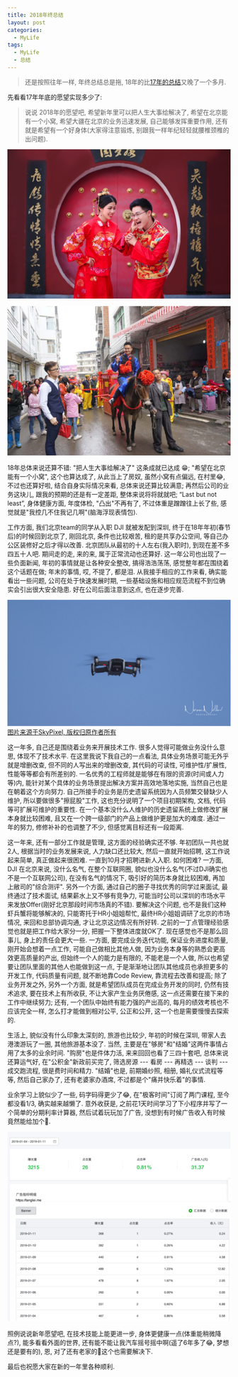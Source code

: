 ```yaml
---
title: 2018年终总结
layout: post
categories: 
  - MyLife 
tags: 
  - MyLife
  - 总结
---
```


>还是按照往年一样, 年终总结总是拖, 18年的比[17年的总结](/blog/summary-of-year-2017.html)又晚了一个多月. 


先看看17年年底的愿望实现多少了:

>说说 2018年的愿望吧, 希望新年里可以把人生大事给解决了, 希望在北京能有一个小窝, 希望大疆在北京的业务迅速发展, 自己能够发挥重要作用, 还有就是希望有一个好身体(大家得注意锻炼, 别跟我一样年纪轻轻就腰椎颈椎的出问题).

![老婆求饶](/resources/summary-of-year-2018/wedding-photo.jpg)

![骑着BMW娶亲](/resources/summary-of-year-2018/wedding-bmw.jpeg)

18年总体来说还算不错: "把人生大事给解决了" 这条成就已达成 😁; "希望在北京能有一个小窝", 这个也算达成了, 从此当上了房奴, 虽然小窝有点偏远, 在村里😂, 不过也还算好啦, 结合自身实际情况来看, 总体来说还算比较满意; 再然后公司的业务这块儿, 跟我的预期的还是有一定差距, 整体来说将将就就吧; “Last but not least”, 身体健康方面, 年度体检, "凸出"不再有了, 不过体重是蹭蹭往上长了些, 感觉就是"我控几不住我记几啊"(脑海浮现表情包).

工作方面, 我们北京team的同学从入职 DJI 就被发配到深圳, 终于在18年年初(春节后)的时候回到北京了, 刚回北京, 条件也比较艰苦, 租的是共享办公空间, 等自己办公区装修好之后才得以改善. 北京团队从最初的十人左右(我入职时), 到现在差不多四五十人吧. 期间走的走, 来的来, 属于正常流动也还算好. 这一年公司也出现了一些负面新闻, 年初的事情就是让各种安全整改, 搞得浩浩荡荡, 感觉整年都在围绕着这个话题在做; 年末的事情, 哎, 不提了, 都是泪. 从我接手相应的工作来看, 确实能看出一些问题, 公司在处于快速发展时期, 一些基础设施和相应规范流程不到位确实会引出很大安全隐患. 好在公司后面注意到这点, 也在逐步完善. 

![图片来源于SkyPixel, 版权归原作者所有](/resources/summary-of-year-2018/dji-mavic-air-in-use.jpg)[图片来源于SkyPixel, 版权归原作者所有](https://www.skypixel.com/photos/dji-mavic-air-in-use)

这一年多, 自己还是围绕着业务来开展技术工作. 很多人觉得可能做业务没什么意思, 体现不了技术水平. 在这里我说下我自己的一点看法, 具体业务场景可能无外乎就是增删改查, 但不同的人写出来的增删改查, 其代码的可读性, 可维护性/扩展性, 性能等等都会有所差别的. 一名优秀的工程师就是能够在有限的资源(时间或人力等)内, 能针对某个具体的业务场景提出解决方案并高效地落地实施, 当然自己也是在朝着这个方向努力. 自己所接手的业务是历史遗留系统因为人员频繁交替缺少人维护, 所以要做很多"擦屁股"工作, 这也充分说明了一个项目初期架构, 文档, 代码等可扩展可维护的重要性. 在一个基本没什么人维护的历史遗留系统上做修改扩展本身就比较困难, 且又在一个跨一级部门的产品上做维护更是加大的难度. 通过一年的努力, 修修补补的也调整了不少, 但感觉离目标还有一段距离.  

这一年来, 还有一部分工作就是管理, 这方面的经验确实还不够. 年初团队一共也就2人, 根据当时的业务发展来说, 人力缺口还比较大, 然后一直就开始招聘, 这工作说起来简单, 真正做起来很困难. 一直到10月才招聘进新人入职. 如何困难? 一方面, DJI 在北京来说, 没什么名气, 在整个互联网圈, 貌似也没什么名气(不过DJI确实也不是一个互联网公司), 在没有名气的情况下, 吸引好的简历本身就比较困难, 再加上敝司的"综合测评". 另外一个方面, 通过自己的圈子寻找优秀的同学过来面试, 最终通过了技术面试, 结果薪水上又不够有竞争力, 可能当时公司以深圳的市场水平来发放Offer(刚好北京那段时间市场真的不错). 要解决这个问题, 也不是我们这种虾兵蟹将能够解决的, 只能寄托于HR小姐姐帮忙, 最终HR小姐姐调研了北京的市场情况, 来回和总部协调沟通, 才让北京这边情况有所好转. 之前的一丁点管理经验感觉也就是把工作给大家分一分, 把握一下整体进度就OK了. 现在感觉也不是那么回事儿, 身上的责任会更大一些. 一方面, 要完成业务迭代功能, 保证业务进度和质量, 刚开始会想着一点工作, 可能自己做相比其他人做, 因为业务本身等的熟悉会更高效更高质量的产出, 但始终一个人的能力是有限的, 不能老是一个人做, 所以也希望要让团队里面的其他人也能做到这一点, 于是渐渐地让团队其他成员也承担更多的开发工作, 代码质量有问题, 就不断地靠Code Review, 靠流程去改善和提高; 除了业务开发之外, 另外一个方面, 就是希望团队成员在完成业务开发的同时, 仍然有技术追求, 要在技术上有所收获, 不让大家产生业务厌倦感, 这一点还需要在接下来的工作中继续努力; 还有, 一个团队中始终有能力强的产出高的, 每月的绩效考核也不应该完全一样, 怎么打才能做到相对公平, 公正和公开, 这一个也是需要慢慢去探索的.  

生活上, 貌似没有什么印象太深刻的, 旅游也比较少, 年初的时候在深圳, 带家人去港澳游玩了一圈, 其他旅游基本没了. 当然, 主要是在"够房"和"结婚"这两件事情占用了太多的业余时间. "购房"也是件体力活, 来来回回也看了三四十套吧, 总体来说还算运气好, 在"公积金"新政前买完了, 筛选房源 --- 看房 --- 再精选 --- 谈判 --- 成交跑流程, 很是费时间和精力. "结婚"也是, 前期婚纱照, 相册, 婚礼仪式流程等等, 然后自己家办了, 还有老婆家办酒席, 不过都是个"痛并快乐着"的事情.  

业余学习上貌似少了一些, 码字码得更少了😂, 在"极客时间"订阅了两门课程, 至今都没看1/3, 确实越来越懒了. 意外收获是, 之前花1天时间学习了下小程序并写了一个简单的分期利率计算器, 然后试着玩玩加了广告, 没想到有时候广告收入有时候竟然能给加个🍗. 

![微信小程序广告收入](/resources/summary-of-year-2018/wechat-income.png)


照例说说新年愿望吧, 在技术技能上能更进一步, 身体更健康一点(体重能稍微降点?), 能多看看外面的世界, 还有能不能让我汽车摇号摇中啊(遥了6年多了😂, 梦想还是要有的), 恩, 对了还有老家的🏡这个也需要解决下.


最后也祝愿大家在新的一年里各种顺利.  